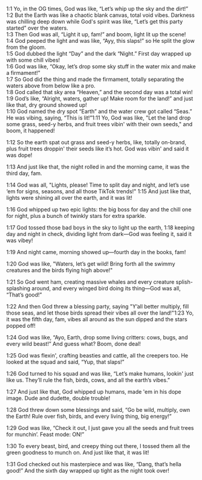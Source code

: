<!-- rewritten from: genesis.txt -->

1:1 Yo, in the OG times, God was like, “Let’s whip up the sky and the dirt!”  
1:2 But the Earth was like a chaotic blank canvas, total void vibes. Darkness was chilling deep down while God's spirit was like, “Let’s get this party started” over the waters.  
1:3 Then God was all, “Light it up, fam!” and boom, light lit up the scene!  
1:4 God peeped the light and was like, “Ayy, this slaps!” so He split the glow from the gloom.  
1:5 God dubbed the light “Day” and the dark “Night.” First day wrapped up with some chill vibes!  
1:6 God was like, “Okay, let’s drop some sky stuff in the water mix and make a firmament!”  
1:7 So God did the thing and made the firmament, totally separating the waters above from below like a pro.  
1:8 God called that sky area “Heaven,” and the second day was a total win!  
1:9 God’s like, “Alright, waters, gather up! Make room for the land!” and just like that, dry ground showed up!  
1:10 God named the dry spot “Earth” and the water crew got called “Seas.” He was vibing, saying, “This is lit!”1:11 Yo, God was like, "Let the land drop some grass, seed-y herbs, and fruit trees vibin' with their own seeds," and boom, it happened!

1:12 So the earth spat out grass and seed-y herbs, like, totally on-brand, plus fruit trees droppin' their seeds like it’s hot. God was vibin' and said it was dope!

1:13 And just like that, the night rolled in and the morning came, it was the third day, fam.

1:14 God was all, "Lights, please! Time to split day and night, and let’s use ‘em for signs, seasons, and all those TikTok trends!" 1:15 And just like that, lights were shining all over the earth, and it was lit!

1:16 God whipped up two epic lights: the big boss for day and the chill one for night, plus a bunch of twinkly stars for extra sparkle.

1:17 God tossed those bad boys in the sky to light up the earth, 1:18 keeping day and night in check, dividing light from dark—God was feeling it, said it was vibey!

1:19 And night came, morning showed up—fourth day in the books, fam!

1:20 God was like, "Waters, let’s get wild! Bring forth all the swimmy creatures and the birds flying high above!" 

1:21 So God went ham, creating massive whales and every creature splish-splashing around, and every winged bird doing its thing—God was all, “That’s good!”

1:22 And then God threw a blessing party, saying "Y’all better multiply, fill those seas, and let those birds spread their vibes all over the land!"1:23 Yo, it was the fifth day, fam, vibes all around as the sun dipped and the stars popped off!  

1:24 God was like, “Ayo, Earth, drop some living critters: cows, bugs, and every wild beast!” And guess what? Boom, done deal!  

1:25 God was flexin', crafting beasties and cattle, all the creepers too. He looked at the squad and said, “Yup, that slaps!”  

1:26 God turned to his squad and was like, “Let’s make humans, lookin' just like us. They’ll rule the fish, birds, cows, and all the earth’s vibes.”  

1:27 And just like that, God whipped up humans, made 'em in his dope image. Dude and dudette, double trouble!  

1:28 God threw down some blessings and said, “Go be wild, multiply, own the Earth! Rule over fish, birds, and every living thing, big energy!”  

1:29 God was like, “Check it out, I just gave you all the seeds and fruit trees for munchin’. Feast mode: ON!”  

1:30 To every beast, bird, and creepy thing out there, I tossed them all the green goodness to munch on. And just like that, it was lit!  

1:31 God checked out his masterpiece and was like, “Dang, that’s hella good!” And the sixth day wrapped up tight as the night took over!